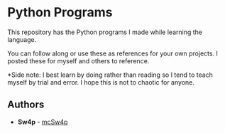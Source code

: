 # Python Programs

This repository has the Python programs I made while learning the language. 

You can follow along or use these as references for your own projects. I posted these for myself and others to reference.

*Side note: I best learn by doing rather than reading so I tend to teach myself by trial and error. I hope this is not to chaotic for anyone.

## Authors
* **Sw4p** - [mcSw4p](https://github.com/mcSw4p)